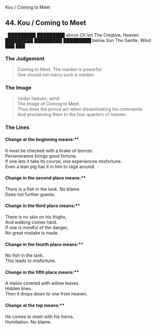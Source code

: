 Kou / Coming to Meet
## 44. Kou / Coming to Meet
`    █████████
    █████████ above _Ch'ien_ The Creative, Heaven  
    █████████
    █████████
    █████████ below _Sun_ The Gentle, Wind  
    ███   ███
### The Judgement
> Coming to Meet. The maiden is powerful.  
 One should not marry such a maiden.
### The Image
> Under heaven, wind:  
 The image of Coming to Meet.  
 Thus does the prince act when disseminating his commands  
 And proclaiming them to the four quarters of heaven.
### The Lines

#### Change at the beginning means:**  
 It must be checked with a brake of bronze.  
 Perseverance brings good fortune.  
 If one lets it take its course, one experiences misfortune.  
 Even a lean pig has it in him to rage around.
#### Change in the second place means:**  
 There is a fish in the tank. No blame.  
 Does not further guests.
#### Change in the third place means:**  
 There is no skin on his thighs,  
 And walking comes hard.  
 If one is mindful of the danger,  
 No great mistake is made.
#### Change in the fourth place means:**  
 No fish in the tank.  
 This leads to misfortune.
#### Change in the fifth place means:**  
 A melon covered with willow leaves.  
 Hidden lines.  
 Then it drops down to one from heaven.
#### Change at the top means:**  
 He comes to meet with his horns.  
 Humiliation. No blame.




